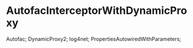 AutofacInterceptorWithDynamicProxy
==================================

Autofac;
DynamicProxy2;
log4net;
PropertiesAutowiredWithParameters;
